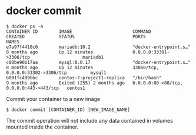 # docker commit

```
$ docker ps -a
CONTAINER ID        IMAGE                       COMMAND                  CREATED             STATUS                      PORTS                                      NAMES
e7a97f4410c0        mariadb:10.2                "docker-entrypoint.s…"   8 months ago        Up 12 minutes               0.0.0.0:33301->3306/tcp                    mariadb1
c80be90b17aa        mysql:8.0.17                "docker-entrypoint.s…"   8 months ago        Up 12 minutes               33060/tcp, 0.0.0.0:33302->3306/tcp         mysql1
b091fc499bbc        centos-7:project1-replica   "/bin/bash"              9 months ago        Exited (255) 2 months ago   0.0.0.0:80->80/tcp, 0.0.0.0:443->443/tcp   centos1
```

Commit your container to a new image

```
$ docker commit [CONTAINER_ID] [NEW_IMAGE_NAME]
```

The commit operation will not include any data contained in volumes mounted inside the container.
